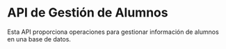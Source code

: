 # API de Gestión de Alumnos

Esta API proporciona operaciones para gestionar información de alumnos en una base de datos.



